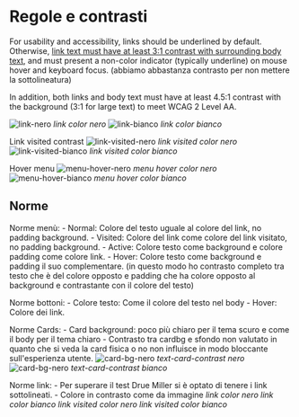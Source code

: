 # Regole e contrasti

For usability and accessibility, links should be underlined by default. Otherwise, [link text must have at least 3:1 contrast with surrounding body text](https://webaim.org/articles/contrast/#only), and must present a non-color indicator (typically underline) on mouse hover and keyboard focus. (abbiamo abbastanza contrasto per non mettere la sottolineatura)

In addition, both links and body text must have at least 4.5:1 contrast with the background (3:1 for large text) to meet WCAG 2 Level AA.

![link-nero](link-nero.png)
*link color nero*
![link-bianco](link-bianco.png)
*link color bianco*

Link visited contrast
![link-visited-nero](link-visited-nero.png)
*link visited color nero*
![link-visited-bianco](link-visited-bianco.png)
*link visited color bianco*

Hover menu
![menu-hover-nero](menu-hover-nero.png)
*menu hover color nero*
![menu-hover-bianco](menu-hover-bianco.png)
*menu hover color bianco*

## Norme

Norme menù:
    - Normal: Colore del testo uguale al colore del link, no padding background.
    - Visited: Colore del link come colore del link visitato, no padding background.
    - Active: Colore testo come background e colore padding come colore link.
    - Hover: Colore testo come background e padding il suo complementare. (in questo modo ho contrasto completo tra testo che è del colore opposto e padding che ha colore opposto al background e contrastante con il colore del testo)

Norme bottoni:
    - Colore testo: Come il colore del testo nel body
    - Hover: Colore dei link.

Norme Cards:
    - Card background: poco più chiaro per il tema scuro e come il body per il tema chiaro
    - Contrasto tra cardbg e sfondo non valutato in quanto che si veda la card fisica o no non influisce in modo bloccante sull'esperienza utente.
![card-bg-nero](text-card-contrast-nero.png)
*text-card-contrast nero*
![card-bg-nero](text-card-contrast-bianco.png)
*text-card-contrast bianco*

Norme link:
    - Per superare il test Drue Miller si è optato di tenere i link sottolineati.
    - Colore in contrasto come da immagine *link color nero* *link color bianco* *link visited color nero* *link visited color bianco*
